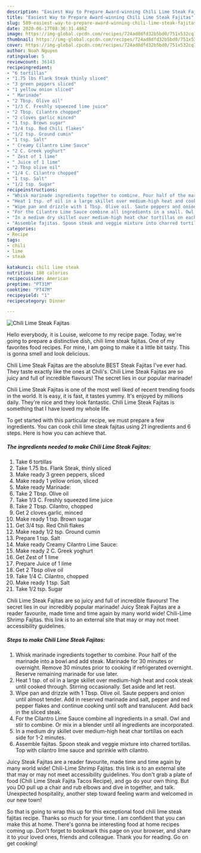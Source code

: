 ```yaml
---
description: "Easiest Way to Prepare Award-winning Chili Lime Steak Fajitas"
title: "Easiest Way to Prepare Award-winning Chili Lime Steak Fajitas"
slug: 589-easiest-way-to-prepare-award-winning-chili-lime-steak-fajitas
date: 2020-06-17T08:36:31.486Z
image: https://img-global.cpcdn.com/recipes/724ad8dfd32b5bd0/751x532cq70/chili-lime-steak-fajitas-recipe-main-photo.jpg
thumbnail: https://img-global.cpcdn.com/recipes/724ad8dfd32b5bd0/751x532cq70/chili-lime-steak-fajitas-recipe-main-photo.jpg
cover: https://img-global.cpcdn.com/recipes/724ad8dfd32b5bd0/751x532cq70/chili-lime-steak-fajitas-recipe-main-photo.jpg
author: Noah Nguyen
ratingvalue: 5
reviewcount: 36143
recipeingredient:
- "6 tortillas"
- "1.75 lbs Flank Steak thinly sliced"
- "3 green peppers sliced"
- "1 yellow onion sliced"
- " Marinade"
- "2 Tbsp. Olive oil"
- "1/3 C. Freshly squeezed lime juice"
- "2 Tbsp. Cilantro chopped"
- "2 cloves garlic minced"
- "1 tsp. Brown sugar"
- "3/4 tsp. Red Chili flakes"
- "1/2 tsp. Ground cumin"
- "1 tsp. Salt"
- " Creamy Cilantro Lime Sauce"
- "2 C. Greek yoghurt"
- " Zest of 1 lime"
- " Juice of 1 lime"
- "2 Tbsp olive oil"
- "1/4 C. Cilantro chopped"
- "1 tsp. Salt"
- "1/2 tsp. Sugar"
recipeinstructions:
- "Whisk marinade ingredients together to combine. Pour half of the marinade into a bowl and add steak. Marinade for 30 minutes or overnight. Remove 30 minutes prior to cooking if refrigerated overnight. Reserve remaining marinade for use later."
- "Heat 1 tsp. of oil in a large skillet over medium-high heat and cook steak until cooked through. Stirring occasionally. Set aside and let rest."
- "Wipe pan and drizzle with 1 Tbsp. Olive oil. Saute peppers and onion until almost tender. Add in reserved marinade and salt, pepper and red pepper flakes and continue cooking until soft and translucent. Add back in the sliced steak."
- "For the Cilantro Lime Sauce combine all ingredients in a small. Owl and stir to combine. Or mix in a blender until all ingredients are incorporated."
- "In a medium dry skillet over medium-high heat char tortillas on each side for 1-2 minutes."
- "Assemble fajitas. Spoon steak and veggie mixture into charred tortillas. Top with cilantro lime sauce and sprinkle with cilantro."
categories:
- Recipe
tags:
- chili
- lime
- steak

katakunci: chili lime steak 
nutrition: 108 calories
recipecuisine: American
preptime: "PT31M"
cooktime: "PT47M"
recipeyield: "1"
recipecategory: Dinner

---
```



![Chili Lime Steak Fajitas](https://img-global.cpcdn.com/recipes/724ad8dfd32b5bd0/751x532cq70/chili-lime-steak-fajitas-recipe-main-photo.jpg)

Hello everybody, it is Louise, welcome to my recipe page. Today, we're going to prepare a distinctive dish, chili lime steak fajitas. One of my favorites food recipes. For mine, I am going to make it a little bit tasty. This is gonna smell and look delicious.

Chili Lime Steak Fajitas are the absolute BEST Steak Fajitas I&#39;ve ever had. They taste exactly like the ones at Chili&#39;s. Chili Lime Steak Fajitas are so juicy and full of incredible flavours! The secret lies in our popular marinade!

Chili Lime Steak Fajitas is one of the most well liked of recent trending foods in the world. It is easy, it is fast, it tastes yummy. It's enjoyed by millions daily. They're nice and they look fantastic. Chili Lime Steak Fajitas is something that I have loved my whole life.


To get started with this particular recipe, we must prepare a few ingredients. You can cook chili lime steak fajitas using 21 ingredients and 6 steps. Here is how you can achieve that.

<!--inarticleads1-->

##### The ingredients needed to make Chili Lime Steak Fajitas:

1. Take 6 tortillas
1. Take 1.75 lbs. Flank Steak, thinly sliced
1. Make ready 3 green peppers, sliced
1. Make ready 1 yellow onion, sliced
1. Make ready  Marinade:
1. Take 2 Tbsp. Olive oil
1. Take 1/3 C. Freshly squeezed lime juice
1. Take 2 Tbsp. Cilantro, chopped
1. Get 2 cloves garlic, minced
1. Make ready 1 tsp. Brown sugar
1. Get 3/4 tsp. Red Chili flakes
1. Make ready 1/2 tsp. Ground cumin
1. Prepare 1 tsp. Salt
1. Make ready  Creamy Cilantro Lime Sauce:
1. Make ready 2 C. Greek yoghurt
1. Get  Zest of 1 lime
1. Prepare  Juice of 1 lime
1. Get 2 Tbsp olive oil
1. Take 1/4 C. Cilantro, chopped
1. Make ready 1 tsp. Salt
1. Take 1/2 tsp. Sugar


Chili Lime Steak Fajitas are so juicy and full of incredible flavours! The secret lies in our incredibly popular marinade! Juicy Steak Fajitas are a reader favourite, made time and time again by many world wide! Chili-Lime Shrimp Fajitas. this link is to an external site that may or may not meet accessibility guidelines. 

<!--inarticleads2-->

##### Steps to make Chili Lime Steak Fajitas:

1. Whisk marinade ingredients together to combine. Pour half of the marinade into a bowl and add steak. Marinade for 30 minutes or overnight. Remove 30 minutes prior to cooking if refrigerated overnight. Reserve remaining marinade for use later.
1. Heat 1 tsp. of oil in a large skillet over medium-high heat and cook steak until cooked through. Stirring occasionally. Set aside and let rest.
1. Wipe pan and drizzle with 1 Tbsp. Olive oil. Saute peppers and onion until almost tender. Add in reserved marinade and salt, pepper and red pepper flakes and continue cooking until soft and translucent. Add back in the sliced steak.
1. For the Cilantro Lime Sauce combine all ingredients in a small. Owl and stir to combine. Or mix in a blender until all ingredients are incorporated.
1. In a medium dry skillet over medium-high heat char tortillas on each side for 1-2 minutes.
1. Assemble fajitas. Spoon steak and veggie mixture into charred tortillas. Top with cilantro lime sauce and sprinkle with cilantro.


Juicy Steak Fajitas are a reader favourite, made time and time again by many world wide! Chili-Lime Shrimp Fajitas. this link is to an external site that may or may not meet accessibility guidelines. You don&#39;t grab a plate of food (Chili Lime Steak Fajita Tacos Recipe), and go do your own thing. But you DO pull up a chair and rub elbows and dive in together, and talk. Unexpected hospitality, another step toward feeling warm and welcomed in our new town! 

So that is going to wrap this up for this exceptional food chili lime steak fajitas recipe. Thanks so much for your time. I am confident that you can make this at home. There's gonna be interesting food at home recipes coming up. Don't forget to bookmark this page on your browser, and share it to your loved ones, friends and colleague. Thank you for reading. Go on get cooking!
